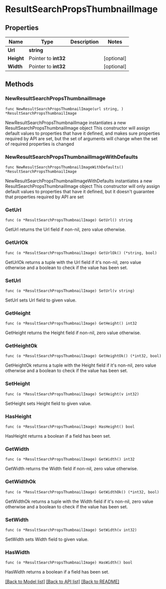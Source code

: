 # ResultSearchPropsThumbnailImage

## Properties

Name | Type | Description | Notes
------------ | ------------- | ------------- | -------------
**Url** | **string** |  | 
**Height** | Pointer to **int32** |  | [optional] 
**Width** | Pointer to **int32** |  | [optional] 

## Methods

### NewResultSearchPropsThumbnailImage

`func NewResultSearchPropsThumbnailImage(url string, ) *ResultSearchPropsThumbnailImage`

NewResultSearchPropsThumbnailImage instantiates a new ResultSearchPropsThumbnailImage object
This constructor will assign default values to properties that have it defined,
and makes sure properties required by API are set, but the set of arguments
will change when the set of required properties is changed

### NewResultSearchPropsThumbnailImageWithDefaults

`func NewResultSearchPropsThumbnailImageWithDefaults() *ResultSearchPropsThumbnailImage`

NewResultSearchPropsThumbnailImageWithDefaults instantiates a new ResultSearchPropsThumbnailImage object
This constructor will only assign default values to properties that have it defined,
but it doesn't guarantee that properties required by API are set

### GetUrl

`func (o *ResultSearchPropsThumbnailImage) GetUrl() string`

GetUrl returns the Url field if non-nil, zero value otherwise.

### GetUrlOk

`func (o *ResultSearchPropsThumbnailImage) GetUrlOk() (*string, bool)`

GetUrlOk returns a tuple with the Url field if it's non-nil, zero value otherwise
and a boolean to check if the value has been set.

### SetUrl

`func (o *ResultSearchPropsThumbnailImage) SetUrl(v string)`

SetUrl sets Url field to given value.


### GetHeight

`func (o *ResultSearchPropsThumbnailImage) GetHeight() int32`

GetHeight returns the Height field if non-nil, zero value otherwise.

### GetHeightOk

`func (o *ResultSearchPropsThumbnailImage) GetHeightOk() (*int32, bool)`

GetHeightOk returns a tuple with the Height field if it's non-nil, zero value otherwise
and a boolean to check if the value has been set.

### SetHeight

`func (o *ResultSearchPropsThumbnailImage) SetHeight(v int32)`

SetHeight sets Height field to given value.

### HasHeight

`func (o *ResultSearchPropsThumbnailImage) HasHeight() bool`

HasHeight returns a boolean if a field has been set.

### GetWidth

`func (o *ResultSearchPropsThumbnailImage) GetWidth() int32`

GetWidth returns the Width field if non-nil, zero value otherwise.

### GetWidthOk

`func (o *ResultSearchPropsThumbnailImage) GetWidthOk() (*int32, bool)`

GetWidthOk returns a tuple with the Width field if it's non-nil, zero value otherwise
and a boolean to check if the value has been set.

### SetWidth

`func (o *ResultSearchPropsThumbnailImage) SetWidth(v int32)`

SetWidth sets Width field to given value.

### HasWidth

`func (o *ResultSearchPropsThumbnailImage) HasWidth() bool`

HasWidth returns a boolean if a field has been set.


[[Back to Model list]](../README.md#documentation-for-models) [[Back to API list]](../README.md#documentation-for-api-endpoints) [[Back to README]](../README.md)


